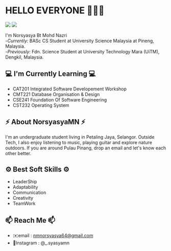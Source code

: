 # HELLO EVERYONE 🙋🏻‍♀️ </h2>

<img src= "https://lh3.googleusercontent.com/1Cs-vG2LrndnqzMkqMl6rWAM_wXcO6znM3vYHoOI8W0qotfHYP7HWTJcmLbDap0vijkL=s85">
<img src= "https://lh3.googleusercontent.com/xVSQnOLhS4zMuZBWuo8gR39V8rVRMBu8pYrNgXgLU0-Z-tqUCFAdchJFWDzi-XVyhDKqFQ=s135">

I'm Norsyasya Bt Mohd Nazri  
-<i>Currently:</i> BASc CS Student at University Science Malaysia at Pineng, Malaysia.  
-<i>Previously:</i> Fdn. Science Student at University Technology Mara (UiTM), Dengkil, Malaysia.

## 💻 I'm Currently Learning 💻 </h2>
- CAT201 Integrated Software Developement Workshop  
- CMT221 Database Organisation & Design   
- CSE241 Foundation Of Software Engineering
- CST232 Operating System

## ⚡️ About NorsyasyaMN ⚡️ </h2>
I'm an undergraduate student living in Petaling Jaya, Selangor. Outside Tech, I also enjoy listening to music, playing guitar and explore nature outdoors. If you are around Pulau Pinang, drop an email and let's know each other better.

## ⚙️ Best Soft Skills ⚙️ </h2> 
- LeaderShip 
- Adaptability
- Communication
- Creativity
- TeamWork

## 📫 Reach Me 📫 </h2>
- ✉️email : nmnorsyasya64@gmail.com
- 📸Instagram : @_.syasyamn

